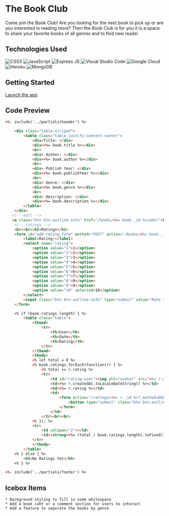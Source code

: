 # The Book Club
Come join the Book Club! Are you looking for the next book to pick up or are you interested in reading more? Then the Book Club is for you it is a space to share your favorite books of all genres and to find new reads!
## Technologies Used
![CSS3](https://img.shields.io/badge/CSS3-1572B6?style=for-the-badge&logo=css3&logoColor=white)
![JavaScript](https://img.shields.io/badge/JavaScript-323330?style=for-the-badge&logo=javascript&logoColor=F7DF1E)
![Express JS](https://img.shields.io/badge/Express.js-000000?style=for-the-badge&logo=express&logoColor=white)
![Visual Studio Code](https://img.shields.io/badge/VSCode-0078D4?style=for-the-badge&logo=visual%20studio%20code&logoColor=white)
![Google Cloud](https://img.shields.io/badge/Google_Cloud-4285F4?style=for-the-badge&logo=google-cloud&logoColor=white)
![Heroku](https://img.shields.io/badge/Heroku-430098?style=for-the-badge&logo=heroku&logoColor=white)
![MongoDB](https://img.shields.io/badge/MongoDB-4EA94B?style=for-the-badge&logo=mongodb&logoColor=white)

## Getting Started
[Launch the app](https://the-book-club-janica-2b263a1d2c2c.herokuapp.com/)

## Code Preview
```html
<%- include('../partials/header') %>

    <div class="table-striped">
        <table class="table justify-content-center">
            <div>Title: </div>
            <div><%= book.title %></div>
            <br>
            <div> Author: </div>
            <div><%= book.author %></div>
            <br>
            <div> Publish Year: </div>
            <div><%= book.publishYear %></div>
            <br>
            <div> Genre: </div>
            <div><%= book.genre %></div>
            <br>
            <div> Description: </div>
            <div><%= book.description %></div>
        </table>
    </div>
   <!-- edit -->
   <a class="btn btn-outline-info" href="/books/<%= book._id %>/edit">Edit Book Rec</a>
    <!-- ratings -->
    <br><br><h2>Ratings</h2>
    <form id="add-rating-form" method="POST" action="/books/<%= book._id %>/ratings">
        <label>Rating:</label>
        <select name="rating">
            <option value="1">1</option>
            <option value="2">2</option>
            <option value="3">3</option>
            <option value="4">4</option>
            <option value="5">5</option>
            <option value="6">6</option>
            <option value="7">7</option>
            <option value="8">8</option>
            <option value="9">9</option>
            <option value="10" selected>10</option>
        </select>
        <input class="btn btn-outline-info" type="submit" value="Rate the book">
    </form>

    <% if (book.ratings.length) { %>
        <table class="table">
            <thead>
                <tr>
                    <th>User</th>
                    <th>Date</th>
                    <th>Rating</th>
                </tr>
            </thead>
            <tbody>
            <% let total = 0 %>
            <% book.ratings.forEach(function(r) { %>
                <% total += r.rating %>
                <tr>
                    <td id="rating-user"><img alt="avatar" src="<%= r.userAvatar %>" referrerpolicy="no-referrer" ><%= r.userName %></td>
                    <td><%= r.createdAt.toLocaleDateString() %></td>
                    <td><%= r.rating %></td>
                    <td>
                        <form action="/ratings/<%= r._id %>?_method=DELETE" id="delete-form" method="POST">
                            <button type="submit" class="btn btn-outline-danger">Delete</button>
                        </form>
                    </td>
                </tr><br><br>
            <% }); %>
            <tr>
                <td colspan="2"></td>
                <td><strong><%= (total / book.ratings.length).toFixed(1) %></strong></td>
            </tr>
            </tbody>
        </table>
    <% } else { %>
        <h5>No Ratings Yet</h5>
    <% } %>

<%- include('../partials/footer') %>
```
## Icebox Items
    * Background styling to fill in some whitespace
    * Add a book caht or a comment section for users to interact
    * Add a feature to seperate the books by genre
